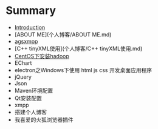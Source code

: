 # Summary

* [Introduction](README.md)
* [ABOUT ME](个人博客/ABOUT ME.md)
* [agsxmpp](个人博客/agsxmpp.md)
* [C++ tinyXML使用](个人博客/C++ tinyXML使用.md)
* [CentOS下安装hadoop](个人博客/CentOS下安装hadoop.md)
* EChart
* electron之Windows下使用 html js css 开发桌面应用程序
* jQuery
* Json
* Maven环境配置
* Qt安装配置
* xmpp
* 搭建个人博客
* 我喜爱的火狐浏览器插件

